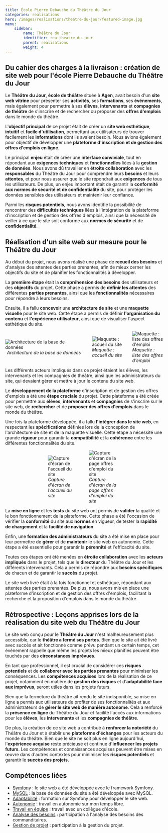 ```yaml
---
title: École Pierre Debauche du Théâtre du Jour
categories: realisations
hero: /images/realisations/theatre-du-jour/featured-image.jpg
menu:
    sidebar:
        name: Théâtre du Jour
        identifier: rea-theatre-du-jour
        parent: realisations
        weight: 4
---
```


## Du cahier des charges à la livraison : création de site web pour l'école Pierre Debauche du Théâtre du Jour

Le **Théâtre du Jour**, **école de théâtre** située à **Agen**, avait besoin d'un **site web vitrine** pour présenter ses **activités**, ses **formations**, ses **événements**, mais également pour permettre à ses **élèves**, **intervenants** et **compagnies de théâtre** de s'inscrire et de rechercher ou proposer des **offres d'emplois** dans le monde du théâtre.

L'**objectif principal** de ce projet était de créer un **site web esthétique**, **intuitif** et **facile d'utilisation**, permettant aux utilisateurs de trouver facilement les **informations** dont ils avaient besoin. Nous avions également pour objectif de développer une **plateforme d'inscription et de gestion des offres d'emplois en ligne**.

Le principal **enjeu** était de créer une **interface conviviale**, tout en répondant aux **exigences techniques** et **fonctionnelles** liées à la **gestion de données**. Nous avons dû travailler en **étroite collaboration** avec les **responsables** du Théâtre du Jour pour comprendre leurs **besoins** et leurs **attentes**, et pour nous assurer que le site répondrait aux **exigences** de tous les utilisateurs.
De plus, un enjeu important était de garantir la **conformité aux normes de sécurité et de confidentialité** du site, pour protéger les données sensibles des utilisateurs et maintenir leur confiance.

Parmi les **risques potentiels**, nous avons identifié la possibilité de rencontrer des **difficultés techniques** liées à l'intégration de la plateforme d'inscription et de gestion des offres d'emplois, ainsi que la nécessité de veiller à ce que le site soit conforme aux **normes de sécurité** et de **confidentialité**.

## Réalisation d'un site web sur mesure pour le Théâtre du Jour

Au début du projet, nous avons réalisé une phase de **recueil des besoins** et d'analyse des attentes des parties prenantes, afin de mieux cerner les objectifs du site et de planifier les fonctionnalités à développer.

La **première étape** était la **compréhension des besoins** des utilisateurs et des **objectifs** du projet. Cette phase a permis de **définir les attentes** des différentes **parties prenantes**, ainsi que les **fonctionnalités** nécessaires pour répondre à leurs besoins.

Ensuite, il a fallu **concevoir** une **architecture de site** et une **maquette visuelle** pour le site web. Cette étape a permis de définir **l'organisation du contenu** et **l'expérience utilisateur**, ainsi que de visualiser l'aspect esthétique du site.

<div style="display: flex; flex-direction: row; align-items: center; justify-content: center; gap: 30px;">
    <div style="display: flex; flex-direction: column; align-items: center; justify-content: center; width: 50%">
        <img onclick="window.open('/images/realisations/theatre-du-jour/diag-bdd.png')" src="/images/realisations/theatre-du-jour/diag-bdd.png" style="align-self: center; cursor: pointer;" alt="Architecture de la base de données" title="Cliquer pour zoomer" />
        <i>Architecture de la base de données</i>
    </div>
    <div style="display: flex; flex-direction: column; align-items: center; justify-content: center; width: 20%">
        <img onclick="window.open('/images/realisations/theatre-du-jour/accueil.png')" src="/images/realisations/theatre-du-jour/accueil.png" style="align-self: center; cursor: pointer;" alt="Maquette : accueil du site" title="Cliquer pour zoomer" />
        <i>Maquette : accueil du site</i>
    </div>
    <div style="display: flex; flex-direction: column; align-items: center; justify-content: center; width: 20%">
        <img onclick="window.open('/images/realisations/theatre-du-jour/offres-emploi.png')" src="/images/realisations/theatre-du-jour/offres-emploi.png" style="align-self: center; cursor: pointer;" alt="Maquette : liste des offres d'emploi" title="Cliquer pour zoomer" />
        <i>Maquette : liste des offres d'emploi</i>
    </div>
</div>

Les différents acteurs impliqués dans ce projet étaient les élèves, les intervenants et les compagnies de théâtre, ainsi que les administrateurs du site, qui devaient gérer et mettre à jour le contenu du site web.

Le **développement de la plateforme** d'inscription et de gestion des offres d'emplois a été une **étape cruciale** du projet. Cette plateforme a été créée pour permettre aux **élèves**, **intervenants** et **compagnies** de s'inscrire sur le site web, de **rechercher** et de **proposer des offres d'emplois** dans le monde du théâtre.

Une fois la plateforme développée, il a fallu **l'intégrer dans le site web**, en respectant les **spécifications** définies lors de la conception de l'architecture de site et de la maquette visuelle. Cette étape a nécessité une grande **rigueur** pour garantir la **compatibilité** et la **cohérence** entre les différentes fonctionnalités du site.

<div style="display: flex; flex-direction: row; align-items: center; justify-content: center; gap: 30px;">
    <div style="display: flex; flex-direction: column; align-items: center; justify-content: center; width: 20%">
        <img onclick="window.open('/images/realisations/theatre-du-jour/site-accueil.png')" src="/images/realisations/theatre-du-jour/site-accueil.png" style="align-self: center; cursor: pointer;" alt="Capture d'écran de l'accueil du site" title="Cliquer pour zoomer" />
        <i>Capture d'écran de l'accueil du site</i>
    </div>
    <div style="display: flex; flex-direction: column; align-items: center; justify-content: center; width: 20%">
        <img onclick="window.open('/images/realisations/theatre-du-jour/site-offres-emploi.png')" src="/images/realisations/theatre-du-jour/site-offres-emploi.png" style="align-self: center; cursor: pointer;" alt="Capture d'écran de la page offres d'emploi du site" title="Cliquer pour zoomer" />
        <i>Capture d'écran de la page offres d'emploi du site</i>
    </div>
</div>

La **mise en ligne** et les **tests** du site web ont permis de **valider** la qualité et le bon fonctionnement de la plateforme. Cette phase a été l'occasion de vérifier la **conformité** du site aux **normes** en vigueur, de tester la **rapidité de chargement** et la **facilité de navigation**.

Enfin, une **formation des administrateurs** du site a été mise en place pour leur permettre de **gérer** et de **maintenir** le site web en autonomie. Cette étape a été essentielle pour garantir la **pérennité** et l'efficacité du site.

Toutes ces étapes ont été menées en **étroite collaboration** avec les **acteurs impliqués** dans le projet, tels que le **directeur** du Théâtre du Jour et les différents intervenants. Cela a permis de répondre aux **besoins spécifiques** de chacun et de garantir le **succès** du projet.

Le site web livré était à la fois fonctionnel et esthétique, répondant aux attentes des parties prenantes. De plus, nous avons mis en place une plateforme d'inscription et de gestion des offres d'emplois, facilitant la recherche et la proposition d'emplois dans le monde du théâtre.

## Rétrospective : Leçons apprises lors de la réalisation du site web du Théâtre du Jour

Le site web conçu pour le **Théâtre du Jour** n'est malheureusement plus accessible, car le **théâtre a fermé ses portes**. Bien que le site ait été livré avec succès et ait fonctionné comme prévu pendant un certain temps, cet événement rappelle que même les projets les mieux planifiés peuvent être touchés par des **circonstances imprévues**.

En tant que professionnel, il est crucial de considérer ces **risques potentiels** et de **collaborer avec les parties prenantes** pour minimiser les conséquences. Les **compétences acquises** lors de la réalisation de ce projet, notamment en matière de **gestion des risques** et d'**adaptabilité face aux imprévus**, seront utiles dans les projets futurs.

Bien que la fermeture du théâtre ait rendu le site indisponible, sa mise en ligne a permis aux utilisateurs de profiter de ses fonctionnalités et aux administrateurs de **gérer le site web de manière autonome**. Cela a renforcé la **présence en ligne** du Théâtre du Jour et facilité l'accès aux informations pour les **élèves**, les **intervenants** et les **compagnies de théâtre**.

De plus, la création de ce site web a contribué à **renforcer la notoriété** du Théâtre du Jour et à établir une **plateforme d'échanges** pour les acteurs du monde du théâtre. Bien que le site ne soit plus en ligne aujourd'hui, l'**expérience acquise** reste précieuse et continue d'**influencer les projets futurs**. Les compétences et connaissances acquises peuvent être mises en œuvre dans d'autres contextes pour minimiser les **risques potentiels** et garantir le **succès des projets**.

## Compétences liées

- [Symfony](/posts/competences-techniques/symfony) : le site web a été développée avec le framework Symfony.
- [MySQL](/posts/competences-techniques/mysql) : la base de données du site a été développée avec MySQL.
- [Adaptabilité](/posts/competences-humaines/adaptabilite) : formation sur Symfony pour développer le site web.
- [Autonomie](/posts/competences-humaines/autonomie) : travail en autonomie sur mon temps libre.
- [Travail en équipe](/posts/competences-humaines/travail-en-equipe) : travail avec un collègue d'école.
- [Analyse des besoins](/posts/competences-humaines/analyse-des-besoins) : participation à l'analyse des besoins des commanditaires.
- [Gestion de projet](/posts/competences-humaines/gestion-de-projet) : participation à la gestion du projet.
  